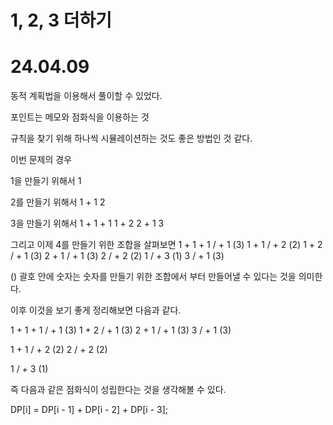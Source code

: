 # 1, 2, 3 더하기

# 24.04.09
동적 계획법을 이용해서 풀이할 수 있었다.

포인트는 메모와 점화식을 이용하는 것

규칙을 찾기 위해 하나씩 시뮬레이션하는 것도 좋은 방법인 것 같다.

이번 문제의 경우

1을 만들기 위해서
1 

2를 만들기 위해서
1 + 1
2 

3을 만들기 위해서
1 + 1 + 1
1 + 2
2 + 1 
3

그리고 이제 4를 만들기 위한 조합을 살펴보면
1 + 1 + 1 / + 1 (3)
1 + 1 / + 2 (2)
1 + 2 / + 1 (3)
2 + 1 / + 1 (3)
2 / + 2 (2)
1 / + 3 (1)
3 / + 1 (3)

() 괄호 안에 숫자는 숫자를 만들기 위한 조합에서 부터 만들어낼 수 있다는 것을 의미한다.

이후 이것을 보기 좋게 정리해보면 다음과 같다.

1 + 1 + 1 / + 1 (3)
1 + 2 / + 1 (3)
2 + 1 / + 1 (3)
3 / + 1 (3)

1 + 1 / + 2 (2)
2 / + 2 (2)

1 / + 3 (1)

즉 다음과 같은 점화식이 성립한다는 것을 생각해볼 수 있다.

DP[i] = DP[i - 1] + DP[i - 2] + DP[i - 3];